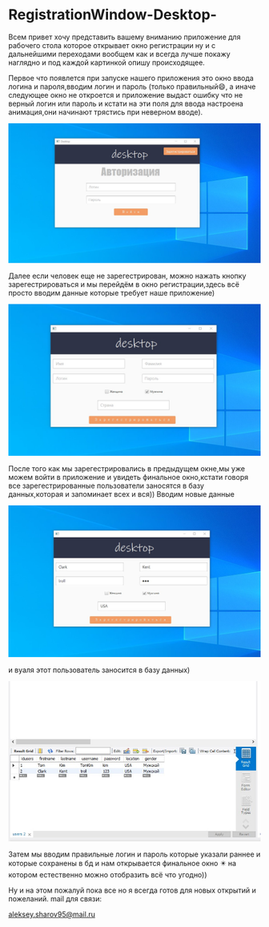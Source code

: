 # RegistrationWindow-Desktop-
 Всем привет хочу представить вашему вниманию приложение для рабочего стола которое открывает окно регистрации ну и с дальнейшими переходами вообщем как и всегда лучше покажу наглядно и под каждой картинкой опишу происходящее.

 Первое что появлется при запуске нашего приложения это окно ввода логина и пароля,вводим логин и пароль
 (только правильный:smile:, а иначе следующее окно не откроется и приложение выдаст ошибку что не верный логин или пароль и кстати на эти поля для ввода настроена анимация,они начинают трястись при неверном вводе).
 
 ![screenshot](https://github.com/AlekseySharov/RegistrationWindow-Desktop-/blob/main/Скриншот%2012-11-2023%20163656.jpg)


 Далее если человек еще не зарегестрирован, можно нажать кнопку зарегестрироваться и мы перейдём в окно регистрации,здесь всё просто вводим данные которые требует наше приложение)


 ![screenshot](https://github.com/AlekseySharov/RegistrationWindow-Desktop-/blob/main/Скриншот%2012-11-2023%20164550.jpg)


 После того как мы зарегестрировались в предыдущем окне,мы уже можем войти в приложение и увидеть финальное окно,кстати говоря все зарегестрированные пользователи заносятся в базу данных,которая и запоминает всех и вся))
 Вводим новые данные


 ![screenshot](https://github.com/AlekseySharov/RegistrationWindow-Desktop-/blob/main/Скриншот%2012-11-2023%20165301.jpg)

и вуаля этот пользователь заносится в базу данных)

  ![screenshot](https://github.com/AlekseySharov/RegistrationWindow-Desktop-/blob/main/Скриншот%2012-11-2023%20165438.jpg)

Затем мы вводим правильные логин и пароль которые указали раннее и которые сохранены в бд и нам открывается финальное окно :eight_pointed_black_star:
на котором естественно можно отобразить всё что угодно))


Ну и на этом пожалуй пока все но я всегда готов для новых открытий и пожеланий.
mail для связи:

aleksey.sharov95@mail.ru
